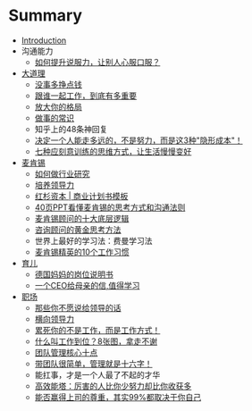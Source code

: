 # Summary

* [Introduction](README.md)
* 沟通能力
  * [如何提升说服力，让别人心服口服？](ru-he-ti-sheng-shuo-fu-li-ff0c-rang-bie-ren-xin-fu-kou-fu-ff1f.md)
* [大道理](da-dao-li.md)
  * [没事多挣点钱](mei-shi-duo-zheng-dian-qian.md)
  * [跟谁一起工作，到底有多重要](gen-shui-yi-qi-gong-zuo-ff0c-dao-di-you-duo-zhong-yao.md)
  * [放大你的格局](fang-da-ni-de-ge-ju.md)
  * [做事的常识](zuo-shi-de-chang-shi.md)
  * 知乎上的48条神回复
  * [决定一个人能走多远的，不是努力，而是这3种"隐形成本"！](jue-ding-yi-ge-ren-neng-zou-duo-yuan-de-ff0c-bu-shi-nu-li-ff0c-er-shi-zhe-3-79cd22-yin-xing-cheng-672c22-ff01.md)
  * [七种应刻意训练的思维方式，让生活慢慢变好](qi-zhong-ying-ke-yi-xun-lian-de-si-wei-fang-shi-ff0c-rang-sheng-huo-man-man-bian-hao.md)
* [麦肯锡](mai-ken-xi.md)
  * [如何做行业研究](ru-he-zuo-xing-ye-yan-jiu.md)
  * [培养领导力](pei-yang-ling-dao-li.md)
  * [红杉资本 \| 商业计划书模板](hong-shan-zi-ben-shang-ye-ji-hua-shu-mo-ban.md)
  * [40页PPT看懂麦肯锡的思考方式和沟通法则](40ye-ppt-kan-dong-mai-ken-xi-de-si-kao-fang-shi-he-gou-tong-fa-ze.md)
  * [麦肯锡顾问的十大底层逻辑](mai-ken-xi-gu-wen-de-shi-da-di-ceng-luo-ji.md)
  * [咨询顾问的黄金思考方法](zi-xun-gu-wen-de-huang-jin-si-kao-fang-fa.md)
  * 世界上最好的学习法：费曼学习法
  * [麦肯锡精英的10个工作习惯](mai-ken-xi-jing-ying-de-10-ge-gong-zuo-xi-guan.md)
* [育儿](yu-er.md)
  * [德国妈妈的岗位说明书](de-guo-ma-ma-de-gang-wei-shuo-ming-shu.md)
  * [一个CEO给母亲的信,值得学习](yi-ge-ceo-gei-mu-qin-de-4fe12c-zhi-de-xue-xi.md)
* [职场](zhi-chang.md)
  * [那些你不愿说给领导的话](zhi-chang/na-xie-ni-bu-yuan-shuo-gei-ling-dao-de-hua.md)
  * [横向领导力](zhi-chang/heng-xiang-ling-dao-li.md)
  * [累死你的不是工作，而是工作方式！](zhi-chang/lei-si-ni-de-bu-shi-gong-zuo-ff0c-er-shi-gong-zuo-fang-shi-ff01.md)
  * [什么叫工作到位？8张图，拿走不谢](zhi-chang/shi-yao-jiao-gong-zuo-dao-wei-ff1f-8-zhang-tu-ff0c-na-zou-bu-xie.md)
  * [团队管理核心十点](zhi-chang/tuan-dui-guan-li-he-xin-shi-dian.md)
  * [带团队很简单，管理就是十六字！](zhi-chang/dai-tuan-dui-hen-jian-dan-ff0c-guan-li-jiu-shi-shi-liu-zi-ff01.md)
  * 能扛事，才是一个人最了不起的才华
  * [高效能塔：厉害的人比你少努力却比你收获多](zhi-chang/gao-xiao-neng-ta-ff1a-li-hai-de-ren-bi-ni-shao-nu-li-que-bi-ni-shou-huo-duo.md)
  * [能否赢得上司的尊重，其实99%都取决于你自己](zhi-chang/neng-fou-ying-de-shang-si-de-zun-zhong-ff0c-qi-shi-99-du-qu-jue-yu-ni-zi-ji.md)

